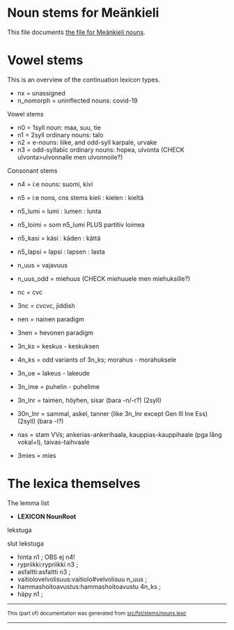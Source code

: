# Noun stems for Meänkieli

This file documents [the file for Meänkieli nouns](https://github.com/giellalt/lang-fit/blob/main/src/fst/stems/nouns.lexc).

# Vowel stems

This is an overview of the continuation lexicon types.

* nx = unassigned
* n_nomorph = uninflected nouns: covid-19

Vowel stems

* n0 = 1syll noun: maa, suu, tie
* n1 = 2syll ordinary nouns: talo
* n2 = e-nouns: liike, and odd-syll karpale, urvake
* n3 = odd-syllabic ordinary nouns: hopea, ulvonta (CHECK ulvonta>ulvonnalle men ulvonnoile?)

Consonant stems

* n4 = i:e nouns: suomi, kivi
* n5 = i:e nons, cns stems  kieli : kielen : kieltä
* n5_lumi = lumi : lumen : lunta
* n5_loimi = som n5_lumi PLUS partitiv loimea
* n5_kasi = käsi : käden : kättä
* n5_lapsi = lapsi : lapsen : lasta

* n_uus = vajavuus
* n_uus_odd = miehuus (CHECK miehuuele men miehuksille?)
* nc = cvc
* 3nc = cvcvc, jiddish
* nen = nainen paradigm
* 3nen = hevonen paradigm
* 3n_ks = keskus - keskuksen
* 4n_ks = odd variants of 3n_ks; morahus - morahuksele
* 3n_ue = lakeus - lakeude
* 3n_ime = puhelin - puhelime
* 3n_lnr = taimen, höyhen, sisar (bara -n/-r?) (2syll) 
* 30n_lnr = sammal, askel, tanner (like 3n_lnr except Gen Ill Ine Ess) (2syll) (bara -l?)
* nas = stam VVs; ankerias-ankerihaala, kauppias-kauppihaale (pga lång vokal+l), taivas-taihvaale
* 3mies = mies

# The lexica themselves

The lemma list
* **LEXICON NounRoot**

lekstuga

slut lekstuga
* hinta n1 ;
OBS ej n4!
* rypriikki:rypriikki n3 ;
* asfaltti:asfaltti n3 ;
* vaitiolovelvolisuus:vaitiolo#velvolisuu n_uus ;
* hammashoitoavustus:hammashoitoavustu 4n_ks ;
* häpy n1 ;

* * *

<small>This (part of) documentation was generated from [src/fst/stems/nouns.lexc](https://github.com/giellalt/lang-fit/blob/main/src/fst/stems/nouns.lexc)</small>

---

